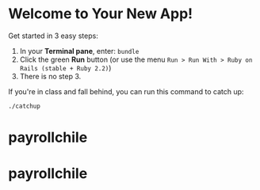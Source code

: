 # Welcome to Your New App!

Get started in 3 easy steps:

1. In your **Terminal pane**, enter: `bundle`
2. Click the green **Run** button (or use the menu `Run > Run With > Ruby on Rails (stable + Ruby 2.2)`)
3. There is no step 3.

If you're in class and fall behind, you can run this command to catch up:

`./catchup`
# payrollchile
# payrollchile
